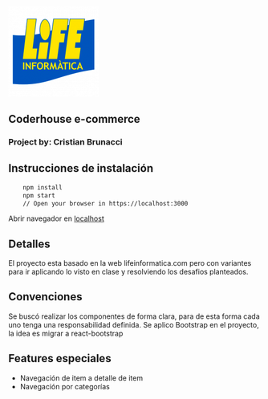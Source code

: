 ![Life Informática Logo.](/public/cropped-logo_favicon-180x180.png "Life Informática")
## Coderhouse e-commerce

### Project by: Cristian Brunacci

## Instrucciones de instalación

```
	npm install
	npm start
	// Open your browser in https://localhost:3000
```

Abrir navegador en [localhost](https://localhost:3000)

## Detalles

El proyecto esta basado en la web lifeinformatica.com pero con variantes para ir aplicando lo visto en clase y resolviendo los desafios planteados.

## Convenciones

Se buscó realizar los componentes de forma clara, para de esta forma cada uno tenga una responsabilidad definida.
Se aplico Bootstrap en el proyecto, la idea es migrar a react-bootstrap

## Features especiales

- Navegación de item a detalle de item
- Navegación por categorías
